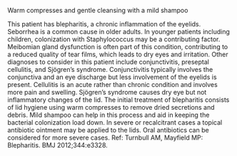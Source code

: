 Warm compresses and gentle cleansing with a mild shampoo

This patient has blepharitis, a chronic inflammation of the eyelids. Seborrhea is a common cause in older
adults. In younger patients including children, colonization with Staphylococcus may be a contributing
factor. Meibomian gland dysfunction is often part of this condition, contributing to a reduced quality of
tear films, which leads to dry eyes and irritation. Other diagnoses to consider in this patient include
conjunctivitis, preseptal cellulitis, and Sjögren’s syndrome. Conjunctivitis typically involves the
conjunctiva and an eye discharge but less involvement of the eyelids is present. Cellulitis is an acute rather
than chronic condition and involves more pain and swelling. Sjögren’s syndrome causes dry eye but not
inflammatory changes of the lid.
The initial treatment of blepharitis consists of lid hygiene using warm compresses to remove dried
secretions and debris. Mild shampoo can help in this process and aid in keeping the bacterial colonization
load down. In severe or recalcitrant cases a topical antibiotic ointment may be applied to the lids. Oral
antibiotics can be considered for more severe cases.
Ref: Turnbull AM, Mayfield MP: Blepharitis. BMJ 2012;344:e3328.